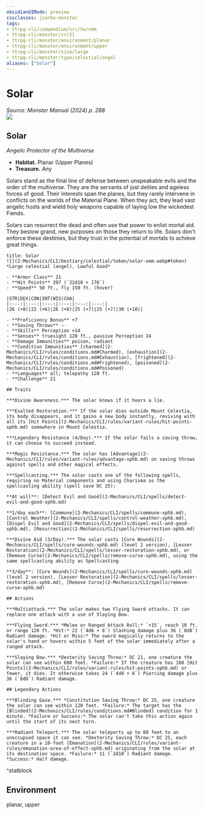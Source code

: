 ```yaml
---
obsidianUIMode: preview
cssclasses: json5e-monster
tags:
- ttrpg-cli/compendium/src/5e/xmm
- ttrpg-cli/monster/cr/21
- ttrpg-cli/monster/environment/planar
- ttrpg-cli/monster/environment/upper
- ttrpg-cli/monster/size/large
- ttrpg-cli/monster/type/celestial/angel
aliases: ["Solar"]
---
```

# Solar
*Source: Monster Manual (2024) p. 288*  
![](2-Mechanics/CLI/bestiary/celestial/img/solar.webp#right)

## Solar

*Angelic Protector of the Multiverse*

- **Habitat.** Planar (Upper Planes)  
- **Treasure.** Any  

Solars stand as the final line of defense between unspeakable evils and the order of the multiverse. They are the servants of just deities and ageless forces of good. Their interests span the planes, but they rarely intervene in conflicts on the worlds of the Material Plane. When they act, they lead vast angelic hosts and wield holy weapons capable of laying low the wickedest Fiends.

Solars can resurrect the dead and often use that power to enlist mortal aid. They bestow grand, new purposes on those they return to life. Solars don't enforce these destinies, but they trust in the potential of mortals to achieve great things.

```ad-statblock
title: Solar
![](2-Mechanics/CLI/bestiary/celestial/token/solar-xmm.webp#token)
*Large celestial (angel), Lawful Good*

- **Armor Class** 21 
- **Hit Points** 297 (`22d10 + 176`) 
- **Speed** 50 ft., fly 150 ft. (hover)

|STR|DEX|CON|INT|WIS|CHA|
|:---:|:---:|:---:|:---:|:---:|:---:|
|26 (+8)|22 (+6)|26 (+8)|25 (+7)|25 (+7)|30 (+10)|

- **Proficiency Bonus** +7
- **Saving Throws** ⏤
- **Skills** Perception +14
- **Senses** truesight 120 ft., passive Perception 24
- **Damage Immunities** poison, radiant
- **Condition Immunities** [charmed](2-Mechanics/CLI/rules/conditions.md#Charmed), [exhaustion](2-Mechanics/CLI/rules/conditions.md#Exhaustion), [frightened](2-Mechanics/CLI/rules/conditions.md#Frightened), [poisoned](2-Mechanics/CLI/rules/conditions.md#Poisoned)
- **Languages** all; telepathy 120 ft.
- **Challenge** 21

## Traits

***Divine Awareness.*** The solar knows if it hears a lie.

***Exalted Restoration.*** If the solar dies outside Mount Celestia, its body disappears, and it gains a new body instantly, reviving with all its [Hit Points](2-Mechanics/CLI/rules/variant-rules/hit-points-xphb.md) somewhere in Mount Celestia.

***Legendary Resistance (4/Day).*** If the solar fails a saving throw, it can choose to succeed instead.

***Magic Resistance.*** The solar has [Advantage](2-Mechanics/CLI/rules/variant-rules/advantage-xphb.md) on saving throws against spells and other magical effects.

***Spellcasting.*** The solar casts one of the following spells, requiring no Material components and using Charisma as the spellcasting ability (spell save DC 25):

**At will**: [Detect Evil and Good](2-Mechanics/CLI/spells/detect-evil-and-good-xphb.md)

**1/day each**: [Commune](2-Mechanics/CLI/spells/commune-xphb.md), [Control Weather](2-Mechanics/CLI/spells/control-weather-xphb.md), [Dispel Evil and Good](2-Mechanics/CLI/spells/dispel-evil-and-good-xphb.md), [Resurrection](2-Mechanics/CLI/spells/resurrection-xphb.md)

***Divine Aid (3/Day).*** The solar casts [Cure Wounds](2-Mechanics/CLI/spells/cure-wounds-xphb.md) (level 2 version), [Lesser Restoration](2-Mechanics/CLI/spells/lesser-restoration-xphb.md), or [Remove Curse](2-Mechanics/CLI/spells/remove-curse-xphb.md), using the same spellcasting ability as Spellcasting.

**3/day**: [Cure Wounds](2-Mechanics/CLI/spells/cure-wounds-xphb.md) (level 2 version), [Lesser Restoration](2-Mechanics/CLI/spells/lesser-restoration-xphb.md), [Remove Curse](2-Mechanics/CLI/spells/remove-curse-xphb.md)

## Actions

***Multiattack.*** The solar makes two Flying Sword attacks. It can replace one attack with a use of Slaying Bow.

***Flying Sword.*** *Melee or Ranged Attack Roll:* `+15`, reach 10 ft. or range 120 ft. *Hit:* 22 (`4d6 + 8`) Slashing damage plus 36 (`8d8`) Radiant damage. *Hit or Miss:* The sword magically returns to the solar's hand or hovers within 5 feet of the solar immediately after a ranged attack.

***Slaying Bow.*** *Dexterity Saving Throw:* DC 21, one creature the solar can see within 600 feet. *Failure:* If the creature has 100 [Hit Points](2-Mechanics/CLI/rules/variant-rules/hit-points-xphb.md) or fewer, it dies. It otherwise takes 24 (`4d8 + 6`) Piercing damage plus 36 (`8d8`) Radiant damage.

## Legendary Actions

***Blinding Gaze.*** *Constitution Saving Throw:* DC 25, one creature the solar can see within 120 feet. *Failure:* The target has the [Blinded](2-Mechanics/CLI/rules/conditions.md#Blinded) condition for 1 minute. *Failure or Success:* The solar can't take this action again until the start of its next turn.

***Radiant Teleport.*** The solar teleports up to 60 feet to an unoccupied space it can see. *Dexterity Saving Throw:* DC 25, each creature in a 10-foot [Emanation](2-Mechanics/CLI/rules/variant-rules/emanation-area-of-effect-xphb.md) originating from the solar at its destination space. *Failure:* 11 (`2d10`) Radiant damage. *Success:* Half damage.
```
^statblock

## Environment

planar, upper